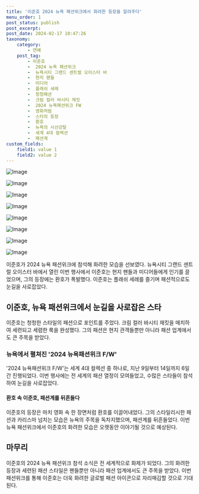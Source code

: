 ```yaml
---
title: '이준호 2024 뉴욕 패션위크에서 화려한 등장을 알려주다'
menu_order: 1
post_status: publish
post_excerpt: 
post_date: 2024-02-17 10:47:26
taxonomy:
    category:
        - 연예
    post_tag:
        - 이준호
        -  2024 뉴욕 패션위크
        -  뉴욕시티 그랜드 센트럴 오이스터 바
        -  현지 팬들
        -  미디어
        -  플래쉬 세례
        -  청청패션
        -  크림 컬러 바시티 재킷
        -  2024 뉴욕패션위크 FW
        -  영화처럼
        -  스타의 등장
        -  환호
        -  뉴욕의 시선강탈
        -  세계 4대 컬렉션
        -  패션계
custom_fields:
    field1: value 1
    field2: value 2
---
```


![Image](https://mimgnews.pstatic.net/image/433/2024/02/11/0000101418_001_20240211111601490.png?type=w540)

![Image](https://ssl.pstatic.net/mimgnews/image/433/2024/02/11/0000101418_002_20240211111601543.png?type=w540)

![Image](https://mimgnews.pstatic.net/image/433/2024/02/11/0000101418_003_20240211111601593.jpg?type=w540)

![Image](https://ssl.pstatic.net/mimgnews/image/433/2024/02/11/0000101418_004_20240211111601634.png?type=w540)

![Image](https://mimgnews.pstatic.net/image/433/2024/02/11/0000101418_005_20240211111601704.png?type=w540)

![Image](https://ssl.pstatic.net/mimgnews/image/433/2024/02/11/0000101418_006_20240211111601740.png?type=w540)

![Image](https://mimgnews.pstatic.net/image/433/2024/02/11/0000101418_007_20240211111601791.png?type=w540)

![Image](https://ssl.pstatic.net/mimgnews/image/433/2024/02/11/0000101418_008_20240211111601844.png?type=w540)

이준호가 2024 뉴욕 패션위크에 참석해 화려한 모습을 선보였다. 뉴욕시티 그랜드 센트럴 오이스터 바에서 열린 이번 행사에서 이준호는 현지 팬들과 미디어들에게 인기를 끌었으며, 그의 등장에는 환호가 폭발했다. 이준호는 플래쉬 세례를 즐기며 패션적으로도 눈길을 사로잡았다. 
## 이준호, 뉴욕 패션위크에서 눈길을 사로잡은 스타
이준호는 청청한 스타일의 패션으로 포인트를 주었다. 크림 컬러 바시티 재킷을 매치하여 세련되고 세렴한 룩을 완성했다. 그의 패션은 현지 관객들뿐만 아니라 패션 업계에서도 큰 주목을 받았다.
### 뉴욕에서 펼쳐진 '2024 뉴욕패션위크 F/W'
'2024 뉴욕패션위크 F/W'는 세계 4대 컬렉션 중 하나로, 지난 9일부터 14일까지 6일간 진행되었다. 이번 행사에는 전 세계의 패션 열정이 모여들었고, 수많은 스타들이 참석하여 눈길을 사로잡았다.
#### 환호 속 이준호, 패션계를 뒤흔들다
이준호의 등장은 마치 영화 속 한 장면처럼 환호를 이끌어내었다. 그의 스타일리시한 패션과 카리스마 넘치는 모습은 뉴욕의 주목을 독차지했으며, 패션계를 뒤흔들었다. 이번 뉴욕 패션위크에서 이준호의 화려한 모습은 오랫동안 이야기될 것으로 예상된다.
## 마무리
이준호의 2024 뉴욕 패션위크 참석 소식은 전 세계적으로 화제가 되었다. 그의 화려한 등장과 세련된 패션 스타일은 팬들뿐만 아니라 패션 업계에서도 큰 주목을 받았다. 이번 패션위크를 통해 이준호는 더욱 화려한 글로벌 패션 아이콘으로 자리매김할 것으로 기대된다.
